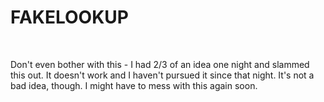 # FAKELOOKUP
<br>
<p>Don't even bother with this - I had 2/3 of an idea one night and slammed this out.
It doesn't work and I haven't pursued it since that night. It's not a bad idea, though.
I might have to mess with this again soon.</p>